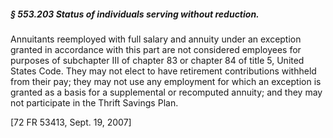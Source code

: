 ##### § 553.203 Status of individuals serving without reduction. #####

Annuitants reemployed with full salary and annuity under an exception granted in accordance with this part are not considered employees for purposes of subchapter III of chapter 83 or chapter 84 of title 5, United States Code. They may not elect to have retirement contributions withheld from their pay; they may not use any employment for which an exception is granted as a basis for a supplemental or recomputed annuity; and they may not participate in the Thrift Savings Plan.

[72 FR 53413, Sept. 19, 2007]